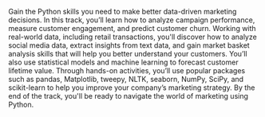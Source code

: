Gain the Python skills you need to make better data-driven marketing decisions. In this track, you’ll learn how to analyze campaign performance, measure customer engagement, and predict customer churn. Working with real-world data, including retail transactions, you'll discover how to analyze social media data, extract insights from text data, and gain market basket analysis skills that will help you better understand your customers. You’ll also use statistical models and machine learning to forecast customer lifetime value. Through hands-on activities, you’ll use popular packages such as pandas, Matplotlib, tweepy, NLTK, seaborn, NumPy, SciPy, and scikit-learn to help you improve your company’s marketing strategy. By the end of the track, you'll be ready to navigate the world of marketing using Python.
